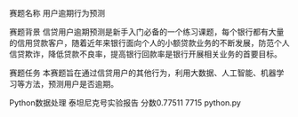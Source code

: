 赛题名称
用户逾期行为预测

赛题背景
信贷用户逾期预测是新手入门必备的一个练习课题，每个银行都有大量的信用贷款客户，随着近年来银行面向个人的小额贷款业务的不断发展，防范个人信贷欺诈，降低贷款不良率，提高银行回款率是银行开展相关业务的首要目标。

赛题任务
本赛题旨在通过信贷用户的其他行为，利用大数据、人工智能、机器学习等方法，预测用户是否逾期。



Python数据处理   泰坦尼克号实验报告   分数0.77511  7715
python.py
